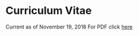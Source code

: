 # Curriculum Vitae

Current as of November 19, 2018
For PDF click [here](https://evanhazey.github.io/evanhazenunez/Graphics/CV.pdf)

<embed src="https://evanhazey.github.io/evanhazenunez/Graphics/CV_1.png">

<embed src="https://evanhazey.github.io/evanhazenunez/Graphics/CV_2.png">



